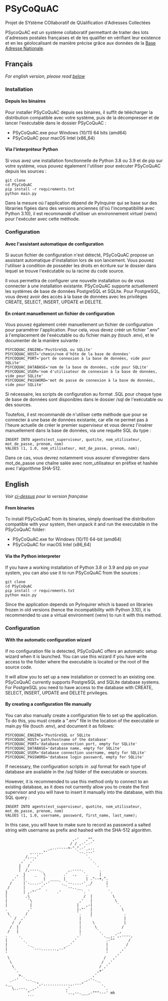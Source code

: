 # PSyCoQuAC
Projet de SYstème COllaboratif de QUalification d'Adresses Collectées

PSycoQuAC est un système collaboratif permettant de traiter des lots d'adresses postales françaises et de les qualifier en vérifiant leur existence et en les géolocalisant de manière précise grâce aux données de la [Base Adresse Nationale](https://adresse.data.gouv.fr/).

## Français
*For english version, please read [below](#english)*

### Installation

#### Depuis les binaires
Pour installer PSyCoQuAC depuis ses binaires, il suffit de télécharger la distribution compatible avec votre système, puis de la décompresser et de lancer l'exécutable dans le dossier PSyCoQuAC :
* PSyCoQuAC.exe pour Windows (10/11) 64 bits (amd64)
* PSyCoQuAC pour macOS Intel (x86_64)

#### Via l'interpréteur Python
Si vous avez une installation fonctionnelle de Python 3.8 ou 3.9 et de pip sur votre système, vous pouvez également l'utiliser pour exécuter PSyCoQuAC depuis les sources :

```
git clone 
cd PSyCoQuAC
pip install -r requirements.txt
python main.py
```

Dans la mesure où l'application dépend de PyInquirer qui se base sur des librairies figées dans des versions anciennes (d'où l'incompatibilité avec Python 3.10), il est recommandé d'utiliser un environnement virtuel (venv) pour l'exécuter avec cette méthode.

### Configuration

#### Avec l'assistant automatique de configuration
Si aucun fichier de configuration n'est détecté, PSyCoQuAC propose un assistant automatique d'installation lors de son lancement. Vous pouvez l'utiliser à condition de posséder les droits en écriture sur le dossier dans lequel se trouve l'exécutable ou la racine du code source.

Il vous permettra de configurer une nouvelle installation ou de vous connecter à une installation existante. PSyCoQuAC supporte actuellement les systèmes de base de données PostgreSQL et SQLite. Pour PostgreSQL, vous devez avoir des accès à la base de données avec les privilèges CREATE, SELECT, INSERT, UPDATE et DELETE.

#### En créant manuellement un fichier de configuration
Vous pouvez également créér manuellement un fichier de configuration pour paramétrer l'application. Pour cela, vous devez créér un fichier ".env" à l'emplacement de l'exécutable ou du fichier main.py (touch .env), et le documenter de la manière suivante :

```
PSYCOQUAC_ENGINE='PostGreSQL ou SQLite'
PSYCOQUAC_HOST='chemin/nom d'hôte de la base de données'
PSYCOQUAC_PORT='port de connexion à la base de données, vide pour SQLite'
PSYCOQUAC_DATABASE='nom de la base de données, vide pour SQLite'
PSYCOQUAC_USER='nom d'utilisateur de connexion à la base de données, vide pour SQLite'
PSYCOQUAC_PASSWORD='mot de passe de connexion à la base de données, vide pour SQLite'
```

Si nécessaire, les scripts de configuration au format .SQL pour chaque type de base de données sont disponibles dans le dossier /sql de l'exécutable ou des sources.

Toutefois, il est recommandé de n'utiliser cette méthode que pour se connecter à une base de données existante, car elle ne permet pas à l'heure actuelle de créer le premier superviseur et vous devrez l'insérer manuellement dans la base de données, via une requête SQL du type :

```
INSERT INTO agents(est_superviseur, quotite, nom_utilisateur, mot_de_passe, prenom, nom)
VALUES (1, 1.0, nom_utilisateur, mot_de_passe, prenom, nom);
```

Dans ce cas, vous devrez notamment vous assurer d'enregistrer dans mot_de_passe une chaîne salée avec nom_utilisateur en préfixe et hashée avec l'algorithme SHA-512.

## English
*Voir [ci-dessus](#francais) pour la version française*

#### From binaries
To install PSyCoQuAC from its binaries, simply download the distribution compatible with your system, then unpack it and run the executable in the PSyCoQuAC folder:
* PSyCoQuAC.exe for Windows (10/11) 64-bit (amd64)
* PSyCoQuAC for macOS Intel (x86_64)

#### Via the Python interpreter
If you have a working installation of Python 3.8 or 3.9 and pip on your system, you can also use it to run PSyCoQuAC from the sources :

```
git clone 
cd PSyCoQuAC
pip install -r requirements.txt
python main.py
```
Since the application depends on PyInquirer which is based on libraries frozen in old versions (hence the incompatibility with Python 3.10), it is recommended to use a virtual environment (venv) to run it with this method.

### Configuration

#### With the automatic configuration wizard
If no configuration file is detected, PSyCoQuAC offers an automatic setup wizard when it is launched. You can use this wizard if you have write access to the folder where the executable is located or the root of the source code.

It will allow you to set up a new installation or connect to an existing one. PSyCoQuAC currently supports PostgreSQL and SQLite database systems. For PostgreSQL you need to have access to the database with CREATE, SELECT, INSERT, UPDATE and DELETE privileges.

#### By creating a configuration file manually
You can also manually create a configuration file to set up the application. To do this, you must create a ".env" file in the location of the executable or main.py file (touch .env), and document it as follows:

```
PSYCOQUAC_ENGINE='PostGreSQL or SQLite
PSYCOQUAC_HOST='path/hostname of the database'
PSYCOQUAC_PORT='database connection port, empty for SQLite'
PSYCOQUAC_DATABASE='database name, empty for SQLite'
PSYCOQUAC_USER='database connection username, empty for SQLite'
PSYCOQUAC_PASSWORD='database login password, empty for SQLite'
```

If necessary, the configuration scripts in .sql format for each type of database are available in the /sql folder of the executable or sources.

However, it is recommended to use this method only to connect to an existing database, as it does not currently allow you to create the first supervisor and you will have to insert it manually into the database, with this SQL query :

```
INSERT INTO agents(est_superviseur, quotite, nom_utilisateur, mot_de_passe, prenom, nom)
VALUES (1, 1.0, username, password, first_name, last_name);
```

In this case, you will have to make sure to record as password a salted string with username as prefix and hashed with the SHA-512 algorithm.

```
                              ,-'   ,"",
                             / / ,-'.-'
                   _,..-----+-".".-'_,..
           ,...,."'             `--.---'
         /,..,'                     `.
       ,'  .'                         `.
      j   /                             `.
      |  /,----._           ,.----.       .
     ,  j    _   \        .'  .,   `.     |
   ,'   |        |  ____  |         | ."--+,^.
  /     |`-....-',-'    `._`--....-' _/      |
 /      |     _,'          `--..__  `        '
j       | ,-"'    `    .'         `. `        `.
|        .\                        /  |         \
|         `\                     ,'   |          \
|          |                    |   ,-|           `.
.         ,'                    |-"'  |             \
 \       /                      `.    |              .
  ` /  ,'                        |    `              |
   /  /                          |     \             |
  /  |                           |      \           /
 /   |                           |       `.       _,
.     .                         .'         `.__,.',.----,
|      `.                     ,'             .-""      /
|        `._               _.'               |        /
|           `---.......,--"                  |      ,'
'                                            '    ,'
 \                                          /   ,'
  \                                        /  ,'
   \                                      / ,'
    `.                                   ,+'
      >.                               ,'
  _.-'  `-.._                      _,-'-._
,__          `",-............,.---"       `.
   \..---. _,-'            ,'               `.
          "                '..,--.___,-"""---' mh
          ```
